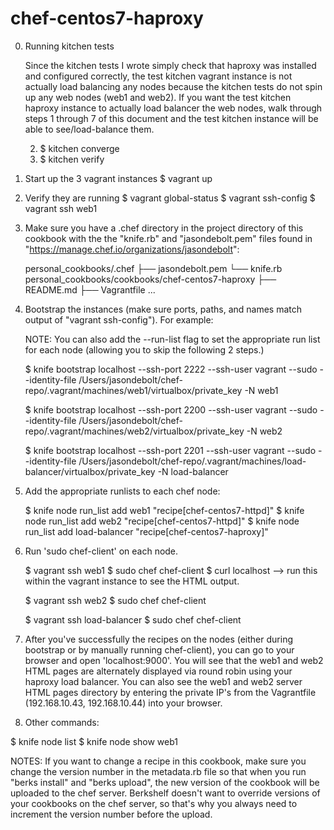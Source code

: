 # chef-centos7-haproxy

0) Running kitchen tests

   Since the kitchen tests I wrote simply check that haproxy was installed
   and configured correctly, the test kitchen vagrant instance is not actually
   load balancing any nodes because the kitchen tests do not spin up any
   web nodes (web1 and web2). If you want the test kitchen haproxy instance
   to actually load balancer the web nodes, walk through steps 1 through 7 of
   this document and the test kitchen instance will be able to see/load-balance
   them.

   2) $ kitchen converge
   3) $ kitchen verify

1) Start up the 3 vagrant instances
  $ vagrant up

2) Verify they are running
  $ vagrant global-status
  $ vagrant ssh-config
  $ vagrant ssh web1

3) Make sure you have a .chef directory in the project directory of this cookbook
   with the the "knife.rb" and "jasondebolt.pem" files found in "https://manage.chef.io/organizations/jasondebolt":

   personal_cookbooks/.chef
   ├── jasondebolt.pem
   └── knife.rb
   personal_cookbooks/cookbooks/chef-centos7-haproxy
   ├── README.md
   ├── Vagrantfile
   ...

4) Bootstrap the instances (make sure ports, paths, and names match output of "vagrant ssh-config"). For example:

   NOTE: You can also add the --run-list flag to set the appropriate run list for each node (allowing you to skip the following 2 steps.)

   $ knife bootstrap localhost --ssh-port 2222 --ssh-user vagrant --sudo --identity-file /Users/jasondebolt/chef-repo/.vagrant/machines/web1/virtualbox/private_key -N web1

   $ knife bootstrap localhost --ssh-port 2200 --ssh-user vagrant --sudo --identity-file /Users/jasondebolt/chef-repo/.vagrant/machines/web2/virtualbox/private_key -N web2

   $ knife bootstrap localhost --ssh-port 2201 --ssh-user vagrant --sudo --identity-file /Users/jasondebolt/chef-repo/.vagrant/machines/load-balancer/virtualbox/private_key -N load-balancer

5) Add the appropriate runlists to each chef node:

   $ knife node run_list add web1 "recipe[chef-centos7-httpd]"
   $ knife node run_list add web2 "recipe[chef-centos7-httpd]"
   $ knife node run_list add load-balancer "recipe[chef-centos7-haproxy]"

6) Run 'sudo chef-client' on each node.

   $ vagrant ssh web1
   $ sudo chef chef-client
   $ curl localhost --> run this within the vagrant instance to see the HTML output.

   $ vagrant ssh web2
   $ sudo chef chef-client

   $ vagrant ssh load-balancer
   $ sudo chef chef-client

7) After you've successfully the recipes on the nodes (either during bootstrap or by manually running chef-client),
   you can go to your browser and open 'localhost:9000'. You will see that the web1 and web2 HTML pages are alternately
   displayed via round robin using your haproxy load balancer. You can also see the web1 and web2 server HTML pages
   directory by entering the private IP's from the Vagrantfile (192.168.10.43, 192.168.10.44) into your browser.

8) Other commands:

  $ knife node list
  $ knife node show web1

NOTES:
   If you want to change a recipe in this cookbook, make sure you change the version number
   in the metadata.rb file so that when you run "berks install" and "berks upload", the
   new version of the cookbook will be uploaded to the chef server. Berkshelf doesn't want
   to override versions of your cookbooks on the chef server, so that's why you always
   need to increment the version number before the upload.
